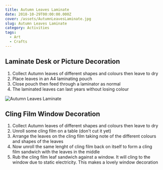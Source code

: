 ```yaml
---
title: Autumn Leaves Laminate
date: 2018-10-29T00:00:00.000Z
cover: /assets/AutumnLeavesLaminate.jpg
slug: Autumn Leaves Laminate
category: Activities
tags:
  - Art
  - Crafts
---
```


## Laminate Desk or Picture Decoration
1. Collect Autumn leaves of different shapes and colours then leave to dry
2. Place leaves in an A4 laminating pouch 
3. Close pouch then feed through a laminator as normal
4. The laminated leaves can last years without losing colour

![Autumn Leaves Laminate](/assets/AutumnLeavesLaminate.jpg)


## Cling Film Window Decoration

1. Collect Autumn leaves of different shapes and colours then leave to dry
2. Unroll some cling film on a table (don't cut it yet)
3. Arrange the leaves on the cling film taking note of the different colours and shapes of the leaves
4. Now unroll the same lenght of cling film back on itself to form a cling film sandwich with the leaves in the middle
5. Rub the cling film leaf sandwich against a window. It will cling to the window due to static electricity. This makes a lovely window decoration



